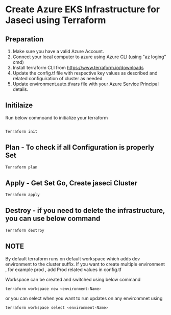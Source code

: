 
# Create Azure EKS Infrastructure for Jaseci using Terraform #

## Preparation #

1) Make sure you have a valid Azure Account.
2) Connect your local computer to azure using Azure CLI (using "az loging" cmd)
3) Install terraform CLI from https://www.terraform.io/downloads
4) Update the config.tf file with respective key values as described and related configuiration of cluster as needed
5) Update environment.auto.tfvars file with your Azure Service Principal details.

## Initilaize ##

Run below commoand to initialize your terraform

```bash

Terraform init

```

## Plan - To check if all Configuration is properly Set ##

```bash
Terraform plan
```
## Apply - Get Set Go, Create jaseci Cluster  ##

```bash
Terraform apply
```

## Destroy - if you need to delete the infrastructure, you can use below command  ##

```bash
Terraform destroy
```

## NOTE  ##

By default terraform runs on default workspace which adds dev environment to the cluster suffix. If you want to create multiple environment , for example prod , add Prod related values in config.tf

Workspace can be created and switched using below command

```bash
terraform workspace new <environment-Name>
```

or you can select when you want to run updates on any environmnet using 

```bash
terraform workspace select <environment-Name>
```
